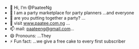 - 👋 Hi, I’m @PaateeNg
- 👀 I am a party marketplace for party planners ...and everyone
- 🌱 are you putting together a party?  ...
- 💞️  visit www.paatee.com.ng ...
- 📫 mail: paateeng@gmail.com...
- 😄 Pronouns: ...They
- ⚡ Fun fact: ...we give a free cake to every first subscriber

<!---
PaateeNg/PaateeNg is a ✨ special ✨ repository because its `README.md` (this file) appears on your GitHub profile.
You can click the Preview link to take a look at your changes.
--->
